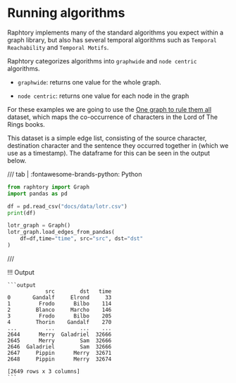 # Running algorithms 

Raphtory implements many of the standard algorithms you expect within a graph library, but also has several temporal algorithms such as `Temporal Reachability` and `Temporal Motifs`. 

Raphtory categorizes algorithms into `graphwide` and `node centric` algorithms.

- `graphwide`: returns one value for the whole graph. 

- `node centric`: returns one value for each node in the graph

For these examples we are going to use the [One graph to rule them all](https://arxiv.org/abs/2210.07871) dataset, which maps the co-occurrence of characters in the Lord of The Rings books. 

This dataset is a simple edge list, consisting of the source character, destination character and the sentence they occurred together in (which we use as a timestamp). The dataframe for this can be seen in the output below.

/// tab | :fontawesome-brands-python: Python
```python
from raphtory import Graph
import pandas as pd

df = pd.read_csv("docs/data/lotr.csv")
print(df)

lotr_graph = Graph()
lotr_graph.load_edges_from_pandas(
    df=df,time="time", src="src", dst="dst"
)
```
///

!!! Output

    ```output
                src        dst   time
    0       Gandalf     Elrond     33
    1         Frodo      Bilbo    114
    2        Blanco     Marcho    146
    3         Frodo      Bilbo    205
    4        Thorin    Gandalf    270
    ...         ...        ...    ...
    2644      Merry  Galadriel  32666
    2645      Merry        Sam  32666
    2646  Galadriel        Sam  32666
    2647     Pippin      Merry  32671
    2648     Pippin      Merry  32674

    [2649 rows x 3 columns]
    ```
